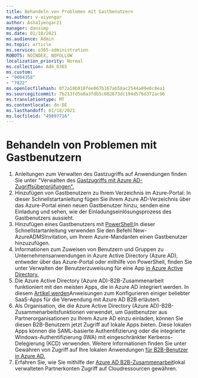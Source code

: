 ```yaml
---
title: Behandeln von Problemen mit Gastbenutzern
ms.author: v-aiyengar
author: AshaIyengar21
manager: dansimp
ms.date: 01/18/2021
ms.audience: Admin
ms.topic: article
ms.service: o365-administration
ROBOTS: NOINDEX, NOFOLLOW
localization_priority: Normal
ms.collection: Adm_O365
ms.custom:
- "9004358"
- "7822"
ms.openlocfilehash: 0f2a10b918fee067b167ab58ac2544a89e0c8ea1
ms.sourcegitcommit: 7b213fd5e8a3fdb5c602673dc194d576d372ac96
ms.translationtype: MT
ms.contentlocale: de-DE
ms.lasthandoff: 01/18/2021
ms.locfileid: "49897716"
---
```

# <a name="troubleshoot-guest-user-issues"></a>Behandeln von Problemen mit Gastbenutzern

1. Anleitungen zum Verwalten des Gastzugriffs auf Anwendungen finden Sie unter "Verwalten des [Gastzugriffs mit Azure AD-Zugriffsüberprüfungen".](https://docs.microsoft.com/azure/active-directory/governance/manage-guest-access-with-access-reviews)
1. [](https://docs.microsoft.com/azure/active-directory/external-identities/b2b-quickstart-add-guest-users-portal)Hinzufügen von Gastbenutzern zu Ihrem Verzeichnis im Azure-Portal: In dieser Schnellstartanleitung fügen Sie ihrem Azure AD-Verzeichnis über das Azure-Portal einen neuen Gastbenutzer hinzu, senden eine Einladung und sehen, wie der Einladungseinlösungsprozess des Gastbenutzers aussieht.
1. Hinzufügen eines Gastbenutzers mit [PowerShell:](https://docs.microsoft.com/azure/active-directory/external-identities/b2b-quickstart-invite-powershell)In dieser Schnellstartanleitung verwenden Sie den Befehl New-AzureADMSInvitation, um Ihrem Azure-Mandanten einen Gastbenutzer hinzuzufügen.
1. Informationen zum Zuweisen von Benutzern und Gruppen zu Unternehmensanwendungen in Azure Active Directory (Azure AD), entweder über das Azure-Portal oder mithilfe von PowerShell, finden Sie unter Verwalten der Benutzerzuweisung für eine App [in Azure Active Directory.](https://docs.microsoft.com/azure/active-directory/manage-apps/assign-user-or-group-access-portal) 
1. Die Azure Active Directory (Azure AD)-B2B-Zusammenarbeit funktioniert mit den meisten Apps, die in Azure AD integriert werden. In diesem [Artikel werden](https://docs.microsoft.com/azure/active-directory/external-identities/configure-saas-apps)Anweisungen zum Konfigurieren einiger beliebter SaaS-Apps für die Verwendung mit Azure AD B2B erläutert.
1. Als Organisation, die die Azure Active Directory (Azure AD)-B2B-Zusammenarbeitsfunktionen verwendet, um Gastbenutzer aus Partnerorganisationen zu Ihrem Azure AD einzu einladen, können Sie diesen B2B-Benutzern jetzt Zugriff auf lokale Apps bieten. Diese lokalen Apps können die SAML-basierte Authentifizierung oder die integrierte Windows-Authentifizierung (IWA) mit eingeschränkter Kerberos-Delegierung (KCD) verwenden. Weitere Informationen finden Sie unter Gewähren von Zugriff auf Ihre lokalen Anwendungen [für B2B-Benutzer in Azure AD.](https://docs.microsoft.com/azure/active-directory/external-identities/hybrid-cloud-to-on-premises)
1. Erfahren Sie, wie Sie mithilfe der [Azure AD B2B-Zusammenarbeit](https://docs.microsoft.com/azure/active-directory/external-identities/hybrid-on-premises-to-cloud)lokal verwalteten Partnerkonten Zugriff auf Cloudressourcen gewähren.